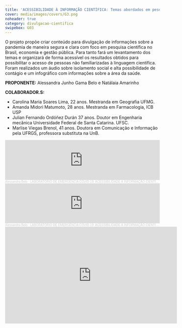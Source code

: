 ```yaml
---
title: 'ACESSIBILIDADE À INFORMAÇÃO CIENTÍFICA: Temas abordados em pesquisas realizadas sobre a COVID-19'
cover: media/images/covers/G3.png
noheader: true
category: divulgacao-cientifica
swipebox: G03
---
```

    
O projeto propõe criar conteúdo para divulgação de informações sobre a pandemia de maneira segura e clara com foco em pesquisa científica no Brasil, economia e gestão pública. Para tanto fará um levantamento dos temas e organizará de forma acessível os resultados obtidos para possibilitar o acesso de pessoas não familiarizadas à linguagem científica. Foram realizados um áudio sobre isolamento social e alta possibilidade de contágio e um infográfico com informações sobre a área da saúde.
  
**PROPONENTE:**
Alessandra Junho Gama Belo e Natálaia Amarinho

**COLABORADOR.S:**  
* Carolina Maria Soares Lima, 22 anos. Mestranda em Geografia UFMG.
* Amanda Midori Matumoto, 28 anos. Mestranda em Farmacologia, ICB USP
* Julian Fernando Ordóñez Durán 37 anos. Doutor em Engenharia mecânica Universidade Federal de Santa Catarina. UFSC.
* Marlise Viegas Brenol, 41 anos. Doutora em Comunicação e Informação pela UFRGS, professora substituta na UnB.
    
    
<div>
<iframe width="100%" height="130" scrolling="no" frameborder="no" allow="autoplay" src="https://w.soundcloud.com/player/?url=https%3A//api.soundcloud.com/tracks/813329782&color=%23f686a4&auto_play=false&hide_related=false&show_comments=true&show_user=true&show_reposts=false&show_teaser=true"></iframe><div style="font-size: 10px; color: #cccccc;line-break: anywhere;word-break: normal;overflow: hidden;white-space: nowrap;text-overflow: ellipsis; font-family: Interstate,Lucida Grande,Lucida Sans Unicode,Lucida Sans,Garuda,Verdana,Tahoma,sans-serif;font-weight: 100;"><a href="https://soundcloud.com/alessandra-belo" title="Alessandra Belo" target="_blank" style="color: #cccccc; text-decoration: none;">Alessandra Belo</a> · <a href="https://soundcloud.com/alessandra-belo/laboratorio-de-emergencia-covid-19-acessibilidade-a-informacao-cientifica" title="LABORATÓRIO DE EMERGÊNCIA COVID-19: ACESSIBILIDADE À INFORMAÇÃO CIENTÍFICA" target="_blank" style="color: #cccccc; text-decoration: none;">LABORATÓRIO DE EMERGÊNCIA COVID-19: ACESSIBILIDADE À INFORMAÇÃO CIENTÍFICA</a></div>
</div>
    
<div>
<iframe width="100%" height="130" scrolling="no" frameborder="no" allow="autoplay" src="https://w.soundcloud.com/player/?url=https%3A//api.soundcloud.com/tracks/813332740&color=%23f686a4&auto_play=false&hide_related=false&show_comments=true&show_user=true&show_reposts=false&show_teaser=true"></iframe><div style="font-size: 10px; color: #cccccc;line-break: anywhere;word-break: normal;overflow: hidden;white-space: nowrap;text-overflow: ellipsis; font-family: Interstate,Lucida Grande,Lucida Sans Unicode,Lucida Sans,Garuda,Verdana,Tahoma,sans-serif;font-weight: 100;"><a href="https://soundcloud.com/alessandra-belo" title="Alessandra Belo" target="_blank" style="color: #cccccc; text-decoration: none;">Alessandra Belo</a> · <a href="https://soundcloud.com/alessandra-belo/laboratorio-de-emergencia-covid-19-acessibilidade-a-informacao-cientifica-1" title="LABORATÓRIO DE EMERGÊNCIA COVID-19: ACESSIBILIDADE À INFORMAÇÃO CIENTÍFICA:" target="_blank" style="color: #cccccc; text-decoration: none;">LABORATÓRIO DE EMERGÊNCIA COVID-19: ACESSIBILIDADE À INFORMAÇÃO CIENTÍFICA:</a></div>
</div>
  



<div class="video-wrapper video-wrapper-16x9">
<iframe width="560" height="315" src="https://www.youtube.com/embed/yyFGb7TrSZ8" frameborder="0" allow="accelerometer; autoplay; encrypted-media; gyroscope; picture-in-picture" allowfullscreen></iframe>
</div>
